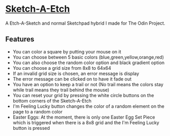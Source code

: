 # [Sketch-A-Etch](https://cdn.rawgit.com/magfurulabeer/the_odin_project/master/2.%20Web%20Development%20101/etch-a-sketch/index.html)
A Etch-A-Sketch and normal Sketchpad hybrid I made for The Odin Project.

## Features
* You can color a square by putting your mouse on it
* You can choose between 5 basic colors (blue,green,yellow,orange,red)
* You can also choose the random color option and black gradient option
* You can choose a grid size from 8x8 to 64x64
* If an invalid grid size is chosen, an error message is display
* The error message can be clicked on to have it fade out
* You have an option to keep a trail or not (No trail means the colors stay while trail means they trail behind the mouse)
* You can reset your grid by pressing the white circle buttons on the bottom corners of the Sketch-A-Etch
* I'm Feeling Lucky button changes the color of a random element on the page to a random color
* Easter Eggs: At the moment, there is only one Easter Egg Set Piece which is triggered when there is a 8x8 grid and the I'm Feeling Lucky button is pressed
